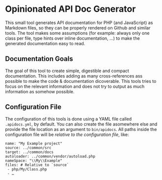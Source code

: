# Opinionated API Doc Generator

This small tool generates API documentation for PHP (and JavaScript) as
Markdown files, so they can be properly rendered on Github and similar tools.
The tool makes some assumptions (for example: always only one class per file,
type hints over inline documentation, …) to make the generated documentation
easy to read.

## Documentation Goals

The goal of this tool to create simple, digestible and compact documentation.
This includes adding as many cross-references ass possible to make the code &
documentation dicoverable. This tools tries to focus on the relevant
information and does not try to output as much information as somehow possible.

## Configuration File

The configuration of this tools is done using a YAML file called
`.apidocs.yml`, by default. You can also create the file asomewhere else and
provide the file location as an argument to `bin/apidocs`. All paths inside the
configuration file will be *relative to the configuration file*, like:

```
name: "My Example project"
source: ../common/src
target: ../common/docs
autoloader: ../common/vendor/autoload.php
nameSpace: "\\My\\Example"
files: # Relative to `source`
 - php/My/Class.php
 - …
```
